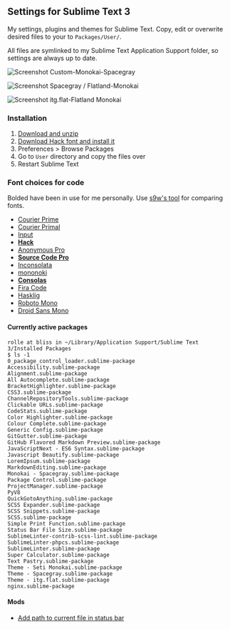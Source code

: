 ## Settings for Sublime Text 3

My settings, plugins and themes for Sublime Text. Copy, edit or overwrite desired files to your to `Packages/User/`.

All files are symlinked to my Sublime Text Application Support folder, so settings are always up to date.

![Screenshot](https://rolle.design/editor-2018.png "Screenshot")
Custom-Monokai-Spacegray

![Screenshot](https://rolle.design/sublime-settings-screenshot-spacegray.png "Screenshot")
Spacegray / Flatland-Monokai

![Screenshot](https://rolle.design/sublime-settings-screenshot.png "Screenshot")
itg.flat-Flatland Monokai

### Installation

1. [Download and unzip](https://github.com/ronilaukkarinen/sublime-settings/archive/master.zip)
2. [Download Hack font and install it](http://sourcefoundry.org/hack/)
3. Preferences > Browse Packages
4. Go to `User` directory and copy the files over
5. Restart Sublime Text

### Font choices for code

Bolded have been in use for me personally. Use [s9w's tool](http://s9w.github.io/font_compare/) for comparing fonts.

- [Courier Prime](https://quoteunquoteapps.com/courierprime/)
- [Courier Primal](https://github.com/localredhead/courier-primal)
- [Input](http://input.fontbureau.com/)
- **[Hack](https://github.com/chrissimpkins/Hack)**
- [Anonymous Pro](https://www.marksimonson.com/fonts/view/anonymous-pro)
- **[Source Code Pro](https://github.com/adobe-fonts/source-code-pro/releases)**
- [Inconsolata](https://github.com/google/fonts/tree/master/ofl/inconsolata)
- [mononoki](https://madmalik.github.io/mononoki/)
- **[Consolas](https://www.microsoft.com/typography/fonts/font.aspx?FMID=1252)**
- [Fira Code](https://github.com/tonsky/FiraCode)
- [Hasklig](https://github.com/i-tu/Hasklig/)
- [Roboto Mono](https://github.com/google/fonts/tree/master/apache/robotomono)
- [Droid Sans Mono](https://github.com/AlbertoDorado/droid-sans-mono-zeromod)

#### Currently active packages

```` shell
rolle at bliss in ~/Library/Application Support/Sublime Text 3/Installed Packages
$ ls -1
0_package_control_loader.sublime-package
Accessibility.sublime-package
Alignment.sublime-package
All Autocomplete.sublime-package
BracketHighlighter.sublime-package
CSS3.sublime-package
ChannelRepositoryTools.sublime-package
Clickable URLs.sublime-package
CodeStats.sublime-package
Color Highlighter.sublime-package
Colour Complete.sublime-package
Generic Config.sublime-package
GitGutter.sublime-package
GitHub Flavored Markdown Preview.sublime-package
JavaScriptNext - ES6 Syntax.sublime-package
Javascript Beautify.sublime-package
LoremIpsum.sublime-package
MarkdownEditing.sublime-package
Monokai - Spacegray.sublime-package
Package Control.sublime-package
ProjectManager.sublime-package
PyV8
QuickGotoAnything.sublime-package
SCSS Expander.sublime-package
SCSS Snippets.sublime-package
SCSS.sublime-package
Simple Print Function.sublime-package
Status Bar File Size.sublime-package
SublimeLinter-contrib-scss-lint.sublime-package
SublimeLinter-phpcs.sublime-package
SublimeLinter.sublime-package
Super Calculator.sublime-package
Text Pastry.sublime-package
Theme - Seti Monokai.sublime-package
Theme - Spacegray.sublime-package
Theme - itg.flat.sublime-package
nginx.sublime-package
````

#### Mods

- [Add path to current file in status bar](https://forum.sublimetext.com/t/add-path-to-current-file-in-status-bar/530)
